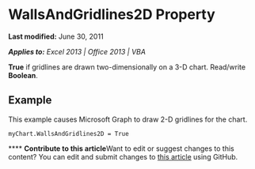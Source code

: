 
# WallsAndGridlines2D Property

 **Last modified:** June 30, 2011

 _**Applies to:** Excel 2013 | Office 2013 | VBA_

 **True** if gridlines are drawn two-dimensionally on a 3-D chart. Read/write **Boolean**.


## Example

This example causes Microsoft Graph to draw 2-D gridlines for the chart.


```
myChart.WallsAndGridlines2D = True
```


****   **Contribute to this article**Want to edit or suggest changes to this content? You can edit and submit changes to  [this article](https://github.com/jhershey00/VBA_Excel_Test/OpenXMLCon/articles/1ea9d256-926d-093f-07b5-f80904a34636.md) using GitHub.

